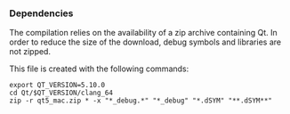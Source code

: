 
### Dependencies

The compilation relies on the availability of a zip archive containing Qt.
In order to reduce the size of the download, debug symbols and libraries are
not zipped.


This file is created with the following commands:

```
export QT_VERSION=5.10.0
cd Qt/$QT_VERSION/clang_64
zip -r qt5_mac.zip * -x "*_debug.*" "*_debug" "*.dSYM" "**.dSYM**"
```

